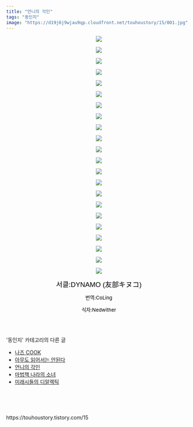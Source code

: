 ```yaml
---
title: "언니의 각인"
tags: "동인지"
image: "https://d19j6j9wjau9qp.cloudfront.net/touhoustory/15/001.jpg"
---
```

<div class="article">
<div class="tt_article_useless_p_margin"><p style="text-align: center; clear: none; float: none;"><img src="{{ site.imgserver8 }}/touhoustory/15/001.jpg"/></p><p style="text-align: center; clear: none; float: none;"><img src="{{ site.imgserver8 }}/touhoustory/15/002.jpg"/></p><p style="text-align: center; clear: none; float: none;"><img src="{{ site.imgserver8 }}/touhoustory/15/003.jpg"/></p><p style="text-align: center; clear: none; float: none;"><img src="{{ site.imgserver8 }}/touhoustory/15/004.jpg"/></p><p style="text-align: center; clear: none; float: none;"><img src="{{ site.imgserver8 }}/touhoustory/15/005.jpg"/></p><p style="text-align: center; clear: none; float: none;"><img src="{{ site.imgserver8 }}/touhoustory/15/006.jpg"/></p><p style="text-align: center; clear: none; float: none;"><img src="{{ site.imgserver8 }}/touhoustory/15/007.jpg"/></p><p style="text-align: center; clear: none; float: none;"><img src="{{ site.imgserver8 }}/touhoustory/15/008.jpg"/></p><p style="text-align: center; clear: none; float: none;"><img src="{{ site.imgserver8 }}/touhoustory/15/009.jpg"/></p><p style="text-align: center; clear: none; float: none;"><img src="{{ site.imgserver8 }}/touhoustory/15/010.jpg"/></p><p style="text-align: center; clear: none; float: none;"><img src="{{ site.imgserver8 }}/touhoustory/15/011.jpg"/></p><p style="text-align: center; clear: none; float: none;"><img src="{{ site.imgserver8 }}/touhoustory/15/012.jpg"/></p><p style="text-align: center; clear: none; float: none;"><img src="{{ site.imgserver8 }}/touhoustory/15/013.jpg"/></p><p style="text-align: center; clear: none; float: none;"><img src="{{ site.imgserver8 }}/touhoustory/15/014.jpg"/></p><p style="text-align: center; clear: none; float: none;"><img src="{{ site.imgserver8 }}/touhoustory/15/015.jpg"/></p><p style="text-align: center; clear: none; float: none;"><img src="{{ site.imgserver8 }}/touhoustory/15/016.jpg"/></p><p style="text-align: center; clear: none; float: none;"><img src="{{ site.imgserver8 }}/touhoustory/15/017.jpg"/></p><p style="text-align: center; clear: none; float: none;"><img src="{{ site.imgserver8 }}/touhoustory/15/018.jpg"/></p><p style="text-align: center; clear: none; float: none;"><img src="{{ site.imgserver8 }}/touhoustory/15/019.jpg"/></p><p style="text-align: center; clear: none; float: none;"><img src="{{ site.imgserver8 }}/touhoustory/15/020.jpg"/></p><p style="text-align: center; clear: none; float: none;"><img src="{{ site.imgserver8 }}/touhoustory/15/021.jpg"/></p><p style="text-align: center; clear: none; float: none;"><img src="{{ site.imgserver8 }}/touhoustory/15/022.jpg"/></p><p style="text-align: center;"><span style="font-size: 14pt; color: rgb(0, 0, 0);">서클:</span><span style='color: rgb(0, 0, 0); font-family: "Apple SD Gothic Neo", "Malgun Gothic", "맑은 고딕", sans-serif; font-size: 14pt;'>DYNAMO (友部キヌコ)</span></p><p style="text-align: center;"><span style="font-size: 10pt; color: rgb(0, 0, 0);">번역:CoLing</span></p><p style="text-align: center;"><span style="font-size: 10pt; color: rgb(0, 0, 0);">식자:Nedwither</span><span style="font-size: 10pt; color: rgb(0, 0, 0);"></span><span style="font-size: 10pt; color: rgb(0, 0, 0);"></span><span style="font-size: 10pt; color: rgb(0, 0, 0);"></span><span style="font-size: 10pt; color: rgb(0, 0, 0);"></span><span style="font-size: 10pt; color: rgb(0, 0, 0);"></span><span style="font-size: 10pt; color: rgb(0, 0, 0);"></span><span style="font-size: 10pt; color: rgb(0, 0, 0);"></span><span style="font-size: 10pt; color: rgb(0, 0, 0);"></span><span style="font-size: 10pt; color: rgb(0, 0, 0);"></span><span style="font-size: 10pt; color: rgb(0, 0, 0);"></span><span style="font-size: 10pt; color: rgb(0, 0, 0);"></span><span style="font-size: 10pt; color: rgb(0, 0, 0);"></span><span style="font-size: 10pt; color: rgb(0, 0, 0);"></span><span style="font-size: 10pt; color: rgb(0, 0, 0);"></span><span style="font-size: 10pt; color: rgb(0, 0, 0);"></span><span style="font-size: 10pt; color: rgb(0, 0, 0);"></span><span style="font-size: 10pt; color: rgb(0, 0, 0);"></span><span style="font-size: 10pt; color: rgb(0, 0, 0);"></span><span style="font-size: 10pt; color: rgb(0, 0, 0);"></span><span style="font-size: 10pt; color: rgb(0, 0, 0);"></span><span style="font-size: 10pt; color: rgb(0, 0, 0);"></span><span style="font-size: 10pt; color: rgb(0, 0, 0);"></span></p> </div></div><br/>
<div class="tagTrail">
</div><br/>
<div class="another">
<p>'동인지' 카테고리의 다른 글</p>
<ul>
<li><a href="/touhoustory_17">나즈 COOK</a></li>
<li><a href="/touhoustory_16">아무도 읽어서는 안된다</a></li>
<li><a href="/touhoustory_15">언니의 각인</a></li>
<li><a href="/touhoustory_14">마법책 나라의 소녀</a></li>
<li><a href="/touhoustory_13">미래시들의 디알렉틱</a></li>
</ul>
</div><br/>
<div class="cb_lstcomment">
</div><br/>
<br/>
<p id="refer">https://touhoustory.tistory.com/15</p>
<br/>
